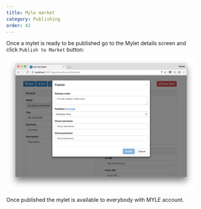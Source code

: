 ```yaml
---
title: Myle market
category: Publishing
order: 42
---
```


Once a mylet is ready to be published go to the Mylet details screen and click `Publish to Market` button:

![](/images/publishing-market.png)

Once published the mylet is available to everybody with MYLE account.
